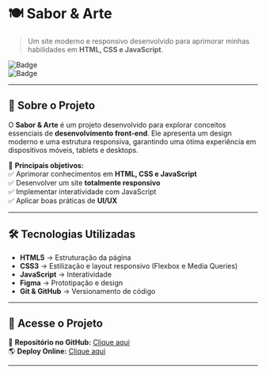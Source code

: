# 🍽️ Sabor & Arte

> Um site moderno e responsivo desenvolvido para aprimorar minhas habilidades em **HTML, CSS e JavaScript**.

![Badge](https://img.shields.io/badge/Status-Concluído-brightgreen)  
![Badge](https://img.shields.io/badge/Techs-HTML%20%7C%20CSS%20%7C%20JS-blue)  

---

## 🚀 Sobre o Projeto

O **Sabor & Arte** é um projeto desenvolvido para explorar conceitos essenciais de **desenvolvimento front-end**. Ele apresenta um design moderno e uma estrutura responsiva, garantindo uma ótima experiência em dispositivos móveis, tablets e desktops.  

🎯 **Principais objetivos:**  
✅ Aprimorar conhecimentos em **HTML, CSS e JavaScript**  
✅ Desenvolver um site **totalmente responsivo**  
✅ Implementar interatividade com JavaScript  
✅ Aplicar boas práticas de **UI/UX**  

---

## 🛠️ Tecnologias Utilizadas

- **HTML5** → Estruturação da página  
- **CSS3** → Estilização e layout responsivo (Flexbox e Media Queries)  
- **JavaScript** → Interatividade  
- **Figma** → Prototipação e design  
- **Git & GitHub** → Versionamento de código   

---

## 🔗 Acesse o Projeto

📂 **Repositório no GitHub:** [Clique aqui](https://github.com/wemersonmatheuss/restaurante-sabor-e-arte )  
🌎 **Deploy Online:** [Clique aqui](https://restaurante-sabor-e-arte-mauve.vercel.app/ )  

---

